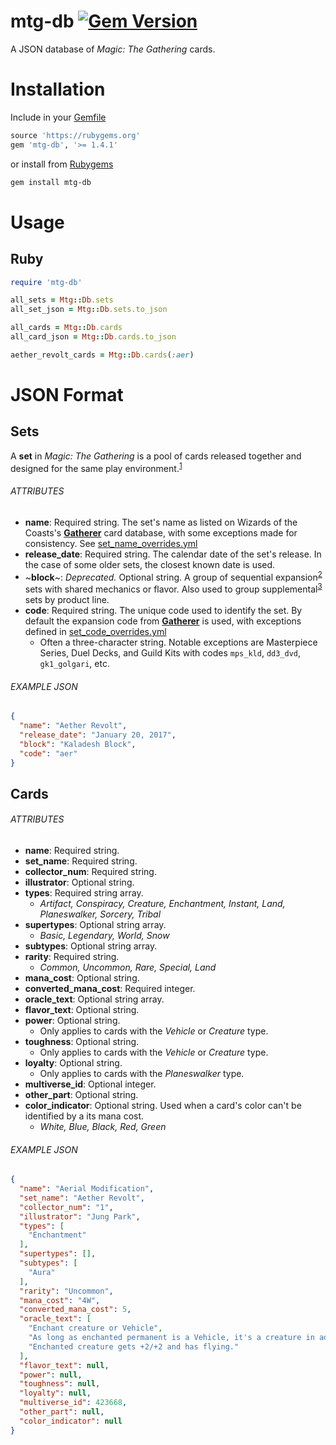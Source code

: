mtg-db [![Gem Version](https://badge.fury.io/rb/mtg-db.svg)](
  https://rubygems.org/gems/mtg-db)
======
A JSON database of _Magic: The Gathering_ cards.

# Installation
Include in your [Gemfile]
```ruby
source 'https://rubygems.org'
gem 'mtg-db', '>= 1.4.1'
```
or install from [Rubygems]
```bash
gem install mtg-db
```

[Gemfile]: https://bundler.io/gemfile.html
[Rubygems]: https://rubygems.org/

# Usage
## Ruby
```ruby
require 'mtg-db'

all_sets = Mtg::Db.sets
all_set_json = Mtg::Db.sets.to_json

all_cards = Mtg::Db.cards
all_card_json = Mtg::Db.cards.to_json

aether_revolt_cards = Mtg::Db.cards(:aer)
```

# JSON Format

## Sets
A **set** in _Magic: The Gathering_ is a pool of cards released together and designed for the same play environment.<sup>[1]</sup>

[1]: https://mtg.gamepedia.com/Set

###### ATTRIBUTES
- **name**: Required string. The set's name as listed on Wizards of the Coasts's **[Gatherer]** card database, with some exceptions made for consistency. See [set_name_overrides.yml](script/data/set_name_overrides.yml)
- **release_date**: Required string. The calendar date of the set's release. In the case of some older sets, the closest known date is used.
-  ~**block**~: _Deprecated._ Optional string. A group of sequential expansion<sup>[2]</sup> sets with shared mechanics or flavor. Also used to group supplemental<sup>[3]</sup> sets by product line.
- **code**: Required string. The unique code used to identify the set. By default the expansion code from **[Gatherer]** is used, with exceptions defined in [set_code_overrides.yml](script/data/set_code_overrides.yml)
  - Often a three-character string. Notable exceptions are Masterpiece Series, Duel Decks, and Guild Kits with codes `mps_kld`, `dd3_dvd`, `gk1_golgari`, etc.

[Gatherer]: http://gatherer.wizards.com/Pages/Default.aspx
[URZA.co]: https://urza.co/m
[2]: https://mtg.gamepedia.com/Set#Expansions
[3]: https://mtg.gamepedia.com/Set#Supplemental_sets

###### EXAMPLE JSON
```json
{
  "name": "Aether Revolt",
  "release_date": "January 20, 2017",
  "block": "Kaladesh Block",
  "code": "aer"
}
```

## Cards

###### ATTRIBUTES
- **name**: Required string.
- **set_name**: Required string.
- **collector_num**: Required string.
- **illustrator**: Optional string.
- **types**: Required string array.
  - _Artifact, Conspiracy, Creature, Enchantment, Instant, Land, Planeswalker, Sorcery, Tribal_
- **supertypes**: Optional string array.
  -  _Basic, Legendary, World, Snow_
- **subtypes**: Optional string array.
- **rarity**: Required string.
  - _Common, Uncommon, Rare, Special, Land_
- **mana_cost**: Optional string.
- **converted_mana_cost**: Required integer.
- **oracle_text**: Optional string array.
- **flavor_text**: Optional string.
- **power**: Optional string.
  - Only applies to cards with the _Vehicle_ or _Creature_ type.
- **toughness**: Optional string.
  - Only applies to cards with the _Vehicle_ or _Creature_ type.
- **loyalty**: Optional string.
  - Only applies to cards with the _Planeswalker_ type.
- **multiverse_id**: Optional integer.
- **other_part**: Optional string.
- **color_indicator**: Optional string. Used when a card's color can't be identified by a its mana cost.
  - _White, Blue, Black, Red, Green_

###### EXAMPLE JSON
```json
{
  "name": "Aerial Modification",
  "set_name": "Aether Revolt",
  "collector_num": "1",
  "illustrator": "Jung Park",
  "types": [
    "Enchantment"
  ],
  "supertypes": [],
  "subtypes": [
    "Aura"
  ],
  "rarity": "Uncommon",
  "mana_cost": "4W",
  "converted_mana_cost": 5,
  "oracle_text": [
    "Enchant creature or Vehicle",
    "As long as enchanted permanent is a Vehicle, it's a creature in addition to its other types.",
    "Enchanted creature gets +2/+2 and has flying."
  ],
  "flavor_text": null,
  "power": null,
  "toughness": null,
  "loyalty": null,
  "multiverse_id": 423668,
  "other_part": null,
  "color_indicator": null
}
```
